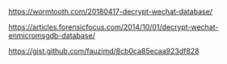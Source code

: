 https://wormtooth.com/20180417-decrypt-wechat-database/

https://articles.forensicfocus.com/2014/10/01/decrypt-wechat-enmicromsgdb-database/


https://gist.github.com/fauzimd/8cb0ca85ecaa923df828